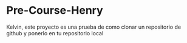 # Pre-Course-Henry
Kelvin, este proyecto es una prueba de como clonar un repositorio de github y ponerlo en tu repositorio local
